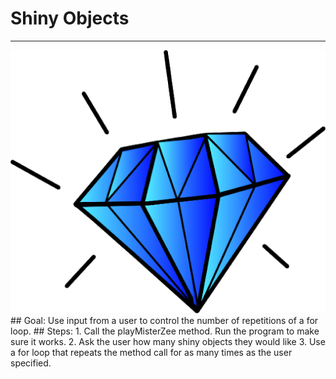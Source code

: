 
# Shiny Objects
  <hr/>
  <img src="./shinyObjets.png"/>
## Goal:
   Use input from a user to control the number of repetitions of a for loop.
## Steps:
1. Call the playMisterZee method. Run the program to make sure it works.
2. Ask the user how many shiny objects they would like
3. Use a for loop that repeats the method call for as many times as the user specified.
  
 

